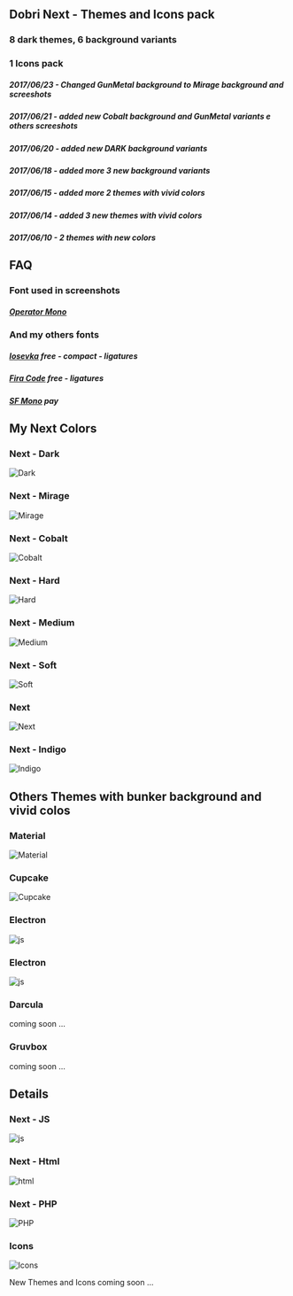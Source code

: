## Dobri Next - Themes and Icons pack

### 8 dark themes, 6 background variants
### 1 Icons pack

##### 2017/06/23 - Changed GunMetal background to Mirage background and screeshots
##### 2017/06/21 - added new Cobalt background and GunMetal variants e others screeshots
##### 2017/06/20 - added new DARK background variants
##### 2017/06/18 - added more 3 new background variants
##### 2017/06/15 - added more 2 themes with vivid colors
##### 2017/06/14 - added 3 new themes with vivid colors
##### 2017/06/10 - 2 themes with new colors


## FAQ

### Font used in screenshots
##### [Operator Mono](https://www.typography.com/fonts/operator/styles/operatormonoscreensmart)

### And my others fonts
##### [Iosevka](https://github.com/be5invis/Iosevka) free - compact - ligatures
##### [Fira Code](https://github.com/tonsky/FiraCode) free - ligatures
##### [SF Mono](https://developer.apple.com/fonts/) pay


## My Next Colors

### Next - Dark
![Dark](https://raw.githubusercontent.com/sldobri/bunker/master/img/next-dark.png)

### Next - Mirage
![Mirage](https://raw.githubusercontent.com/sldobri/bunker/master/img/next-Mirage.png)

### Next - Cobalt
![Cobalt](https://raw.githubusercontent.com/sldobri/bunker/master/img/next-cobalt.png)

### Next - Hard
![Hard](https://raw.githubusercontent.com/sldobri/bunker/master/img/next-hard.png)

### Next - Medium
![Medium](https://raw.githubusercontent.com/sldobri/bunker/master/img/next-medium.png)

### Next - Soft
![Soft](https://raw.githubusercontent.com/sldobri/bunker/master/img/next-soft.png)

### Next
![Next](https://raw.githubusercontent.com/sldobri/bunker/master/img/next.png)

### Next - Indigo
![Indigo](https://raw.githubusercontent.com/sldobri/bunker/master/img/indigo.png)


## Others Themes with bunker background and vivid colos

### Material
![Material](https://raw.githubusercontent.com/sldobri/bunker/master/img/material.png)

### Cupcake
![Cupcake](https://raw.githubusercontent.com/sldobri/bunker/master/img/cupcake.png)

### Electron
![js](https://raw.githubusercontent.com/sldobri/bunker/master/img/electron.png)

### Electron
![js](https://raw.githubusercontent.com/sldobri/bunker/master/img/ayu.png)

### Darcula
coming soon ...

### Gruvbox
coming soon ...


## Details

### Next - JS
![js](https://raw.githubusercontent.com/sldobri/bunker/master/img/preview.png)

### Next - Html
![html](https://raw.githubusercontent.com/sldobri/bunker/master/img/preview2.png)

### Next - PHP
![PHP](https://raw.githubusercontent.com/sldobri/bunker/master/img/preview1.png)

### Icons
![Icons](https://raw.githubusercontent.com/sldobri/bunker/master/img/icons.png)


New Themes and Icons coming soon ...

